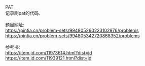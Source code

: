 <br> PAT
<br>记录刷pat的代码.
<br><br>题目网址:
<br>https://pintia.cn/problem-sets/994805260223102976/problems
<br>https://pintia.cn/problem-sets/994805342720868352/problems
<br><br>参考书:
<br>https://item.jd.com/11973614.html?dist=jd
<br>https://item.jd.com/11939121.html?dist=jd
